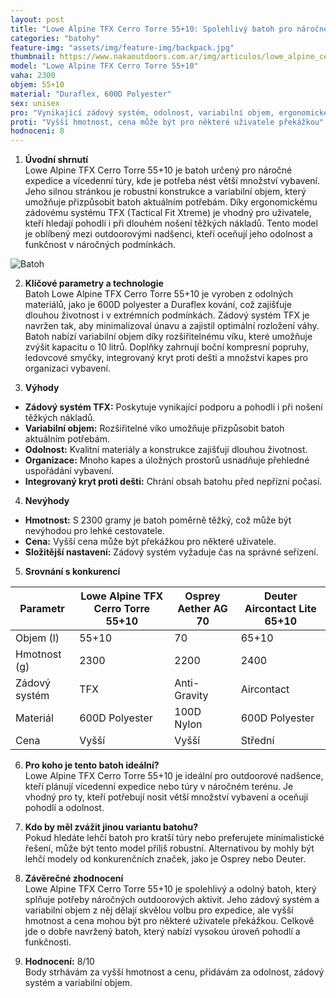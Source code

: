 ```yaml
---
layout: post
title: "Lowe Alpine TFX Cerro Torre 55+10: Spolehlivý batoh pro náročné expedice"
categories: "batohy"
feature-img: "assets/img/feature-img/backpack.jpg"
thumbnail: https://www.nakaoutdoors.com.ar/img/articulos/lowe_alpine_cerro_torre_nd_55_15l_1_imagen2.jpg
model: "Lowe Alpine TFX Cerro Torre 55+10"
vaha: 2300
objem: 55+10
material: "Duraflex, 600D Polyester"
sex: unisex
pro: "Vynikající zádový systém, odolnost, variabilní objem, ergonomické řešení"
proti: "Vyšší hmotnost, cena může být pro některé uživatele překážkou"
hodnoceni: 8
---
```


1. **Úvodní shrnutí**  
Lowe Alpine TFX Cerro Torre 55+10 je batoh určený pro náročné expedice a vícedenní túry, kde je potřeba nést větší množství vybavení. Jeho silnou stránkou je robustní konstrukce a variabilní objem, který umožňuje přizpůsobit batoh aktuálním potřebám. Díky ergonomickému zádovému systému TFX (Tactical Fit Xtreme) je vhodný pro uživatele, kteří hledají pohodlí i při dlouhém nošení těžkých nákladů. Tento model je oblíbený mezi outdoorovými nadšenci, kteří oceňují jeho odolnost a funkčnost v náročných podmínkách.

![Batoh](https://res.cloudinary.com/dvwv5cne3/image/fetch/w_auto,h_450,c_fill,g_auto,f_auto,q_auto/https://www.nakaoutdoors.com.ar/img/articulos/lowe_alpine_cerro_torre_nd_55_15l_1_imagen2.jpg)

2. **Klíčové parametry a technologie**  
Batoh Lowe Alpine TFX Cerro Torre 55+10 je vyroben z odolných materiálů, jako je 600D polyester a Duraflex kování, což zajišťuje dlouhou životnost i v extrémních podmínkách. Zádový systém TFX je navržen tak, aby minimalizoval únavu a zajistil optimální rozložení váhy. Batoh nabízí variabilní objem díky rozšiřitelnému víku, které umožňuje zvýšit kapacitu o 10 litrů. Doplňky zahrnují boční kompresní popruhy, ledovcové smyčky, integrovaný kryt proti dešti a množství kapes pro organizaci vybavení.

3. **Výhody**  
- **Zádový systém TFX:** Poskytuje vynikající podporu a pohodlí i při nošení těžkých nákladů.  
- **Variabilní objem:** Rozšiřitelné víko umožňuje přizpůsobit batoh aktuálním potřebám.  
- **Odolnost:** Kvalitní materiály a konstrukce zajišťují dlouhou životnost.  
- **Organizace:** Mnoho kapes a úložných prostorů usnadňuje přehledné uspořádání vybavení.  
- **Integrovaný kryt proti dešti:** Chrání obsah batohu před nepřízní počasí.  

4. **Nevýhody**  
- **Hmotnost:** S 2300 gramy je batoh poměrně těžký, což může být nevýhodou pro lehké cestovatele.  
- **Cena:** Vyšší cena může být překážkou pro některé uživatele.  
- **Složitější nastavení:** Zádový systém vyžaduje čas na správné seřízení.  

5. **Srovnání s konkurencí**  

| Parametr          | Lowe Alpine TFX Cerro Torre 55+10 | Osprey Aether AG 70 | Deuter Aircontact Lite 65+10 |
|-------------------|-----------------------------------|---------------------|------------------------------|
| Objem (l)         | 55\+10                           | 70                  | 65\+10                       |
| Hmotnost (g)      | 2300                             | 2200                | 2400                         |
| Zádový systém     | TFX                              | Anti\-Gravity       | Aircontact                   |
| Materiál          | 600D Polyester                   | 100D Nylon          | 600D Polyester               |
| Cena              | Vyšší                            | Vyšší               | Střední                      |

6. **Pro koho je tento batoh ideální?**  
Lowe Alpine TFX Cerro Torre 55+10 je ideální pro outdoorové nadšence, kteří plánují vícedenní expedice nebo túry v náročném terénu. Je vhodný pro ty, kteří potřebují nosit větší množství vybavení a oceňují pohodlí a odolnost.

7. **Kdo by měl zvážit jinou variantu batohu?**  
Pokud hledáte lehčí batoh pro kratší túry nebo preferujete minimalistické řešení, může být tento model příliš robustní. Alternativou by mohly být lehčí modely od konkurenčních značek, jako je Osprey nebo Deuter.

8. **Závěrečné zhodnocení**  
Lowe Alpine TFX Cerro Torre 55+10 je spolehlivý a odolný batoh, který splňuje potřeby náročných outdoorových aktivit. Jeho zádový systém a variabilní objem z něj dělají skvělou volbu pro expedice, ale vyšší hmotnost a cena mohou být pro některé uživatele překážkou. Celkově jde o dobře navržený batoh, který nabízí vysokou úroveň pohodlí a funkčnosti.

9. **Hodnocení:** 8/10  
Body strhávám za vyšší hmotnost a cenu, přidávám za odolnost, zádový systém a variabilní objem.